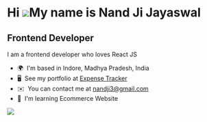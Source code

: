 Hi ![](https://user-images.githubusercontent.com/18350557/176309783-0785949b-9127-417c-8b55-ab5a4333674e.gif)My name is Nand Ji Jayaswal
========================================================================================================================================

Frontend Developer
------------------

I am a frontend developer who loves React JS

* 🌍  I'm based in Indore, Madhya Pradesh, India
* 🖥️  See my portfolio at [Expense Tracker](http://master--21-expense-tracker-2023.netlify.app)
* ✉️  You can contact me at [nandji3@gmail.com](mailto:nandji3@gmail.com)
* 🧠  I'm learning Ecommerce Website

<a href="https://www.github.com/nandji3" target="_blank" rel="noreferrer"><img
src="https://img.shields.io/github/followers/nandji3?logo=github&style=for-the-badge&color=0891b2&labelColor=1c1917" /></a>


